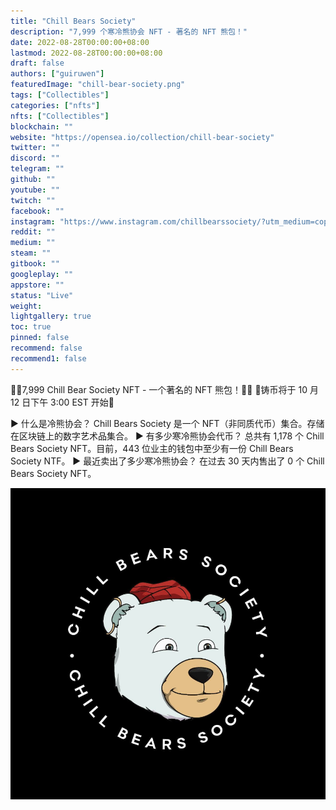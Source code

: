 ```yaml
---
title: "Chill Bears Society"
description: "7,999 个寒冷熊协会 NFT - 著名的 NFT 熊包！"
date: 2022-08-28T00:00:00+08:00
lastmod: 2022-08-28T00:00:00+08:00
draft: false
authors: ["guiruwen"]
featuredImage: "chill-bear-society.png"
tags: ["Collectibles"]
categories: ["nfts"]
nfts: ["Collectibles"]
blockchain: ""
website: "https://opensea.io/collection/chill-bear-society"
twitter: ""
discord: ""
telegram: ""
github: ""
youtube: ""
twitch: ""
facebook: ""
instagram: "https://www.instagram.com/chillbearssociety/?utm_medium=copy_link"
reddit: ""
medium: ""
steam: ""
gitbook: ""
googleplay: ""
appstore: ""
status: "Live"
weight: 
lightgallery: true
toc: true
pinned: false
recommend: false
recommend1: false
---
```

🐻‍❄️7,999 Chill Bear Society NFT - 一个著名的 NFT 熊包！🐻‍❄️
🐻铸币将于 10 月 12 日下午 3:00 EST 开始🐻

▶ 什么是冷熊协会？
Chill Bears Society 是一个 NFT（非同质代币）集合。存储在区块链上的数字艺术品集合。
▶ 有多少寒冷熊协会代币？
总共有 1,178 个 Chill Bears Society NFT。目前，443 位业主的钱包中至少有一份 Chill Bears Society NTF。
▶ 最近卖出了多少寒冷熊协会？
在过去 30 天内售出了 0 个 Chill Bears Society NFT。

![nft](01.png)



